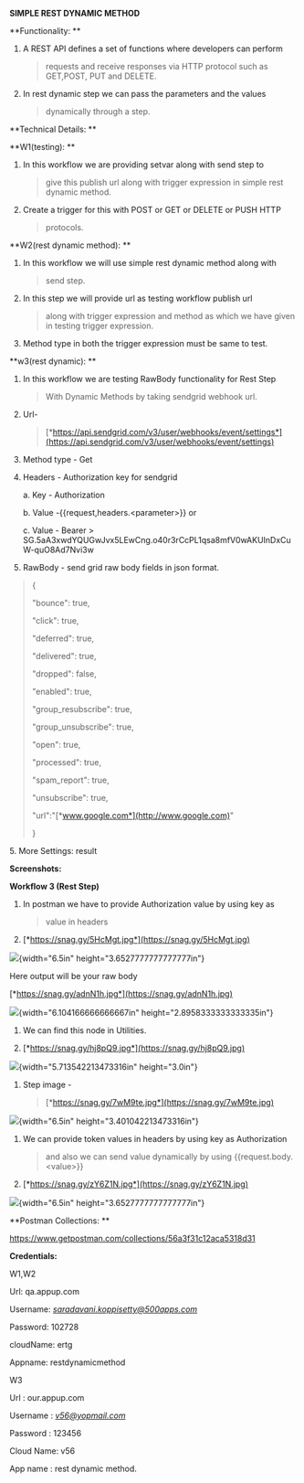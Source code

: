 **SIMPLE REST DYNAMIC METHOD**

**Functionality: **

1.  A REST API defines a set of functions where developers can perform
    > requests and receive responses via HTTP protocol such as GET,POST,
    > PUT and DELETE.

2.  In rest dynamic step we can pass the parameters and the values
    > dynamically through a step.

**Technical Details: **

**W1(testing): **

1.  In this workflow we are providing setvar along with send step to
    > give this publish url along with trigger expression in simple rest
    > dynamic method.

2.  Create a trigger for this with POST or GET or DELETE or PUSH HTTP
    > protocols.

**W2(rest dynamic method): **

1.  In this workflow we will use simple rest dynamic method along with
    > send step.

2.  In this step we will provide url as testing workflow publish url
    > along with trigger expression and method as which we have given in
    > testing trigger expression.

3.  Method type in both the trigger expression must be same to test.

**w3(rest dynamic): **

1.  In this workflow we are testing RawBody functionality for Rest Step
    > With Dynamic Methods by taking sendgrid webhook url.

2.  Url-
    > [*https://api.sendgrid.com/v3/user/webhooks/event/settings*](https://api.sendgrid.com/v3/user/webhooks/event/settings)

3.  Method type - Get

4.  Headers - Authorization key for sendgrid

    a.  Key - Authorization

    b.  Value -{{request,headers.&lt;parameter&gt;}} or

    c.  Value - Bearer
        > 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

5.  RawBody - send grid raw body fields in json format.

> {
>
> "bounce": true,
>
> "click": true,
>
> "deferred": true,
>
> "delivered": true,
>
> "dropped": false,
>
> "enabled": true,
>
> "group\_resubscribe": true,
>
> "group\_unsubscribe": true,
>
> "open": true,
>
> "processed": true,
>
> "spam\_report": true,
>
> "unsubscribe": true,
>
> "url":"[*www.google.com*](http://www.google.com)"
>
> }

5\. More Settings: result

**Screenshots:**

**Workflow 3 (Rest Step)**

1.  In postman we have to provide Authorization value by using key as
    > value in headers

2.  [*https://snag.gy/5HcMgt.jpg*](https://snag.gy/5HcMgt.jpg)

![](media/image4.png){width="6.5in" height="3.6527777777777777in"}

Here output will be your raw body

[*https://snag.gy/adnN1h.jpg*](https://snag.gy/adnN1h.jpg)

![](media/image3.png){width="6.104166666666667in"
height="2.8958333333333335in"}

1.  We can find this node in Utilities.

2.  [*https://snag.gy/hj8pQ9.jpg*](https://snag.gy/hj8pQ9.jpg)

![](media/image2.png){width="5.713542213473316in" height="3.0in"}

1.  Step image -
    > [*https://snag.gy/7wM9te.jpg*](https://snag.gy/7wM9te.jpg)

![](media/image1.png){width="6.5in" height="3.401042213473316in"}

1.  We can provide token values in headers by using key as Authorization
    > and also we can send value dynamically by using
    > {{request.body.&lt;value&gt;}}

2.  [*https://snag.gy/zY6Z1N.jpg*](https://snag.gy/zY6Z1N.jpg)

![](media/image5.png){width="6.5in" height="3.6527777777777777in"}

**Postman Collections: **

https://www.getpostman.com/collections/56a3f31c12aca5318d31

**Credentials:**

W1,W2

Url: qa.appup.com

Username:
[*saradavani.koppisetty@500apps.com*](mailto:saradavani.koppisetty@500apps.com)

Password: 102728

cloudName: ertg

Appname: restdynamicmethod

W3

Url : our.appup.com

Username : [*v56@yopmail.com*](mailto:v56@yopmail.com)

Password : 123456

Cloud Name: v56

App name : rest dynamic method.
